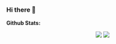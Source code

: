 ### Hi there 👋

**Github Stats:**

<p align="center">
  
  <img src="https://github-readme-stats.vercel.app/api?username=lesc90&hide=stars&show_icons=true&theme=dracula&line_height=32">
  <img src="https://github-readme-stats.vercel.app/api/top-langs/?username=lesc90&count_private=true&theme=dracula">

</p>


<!--
**lesc90/lesc90** is a ✨ _special_ ✨ repository because its `README.md` (this file) appears on your GitHub profile.

Here are some ideas to get you started:

- 🔭 I’m currently working on ...
- 🌱 I’m currently learning ...
- 👯 I’m looking to collaborate on ...
- 🤔 I’m looking for help with ...
- 💬 Ask me about ...
- 📫 How to reach me: ...
- 😄 Pronouns: ...
- ⚡ Fun fact: ...
-->
